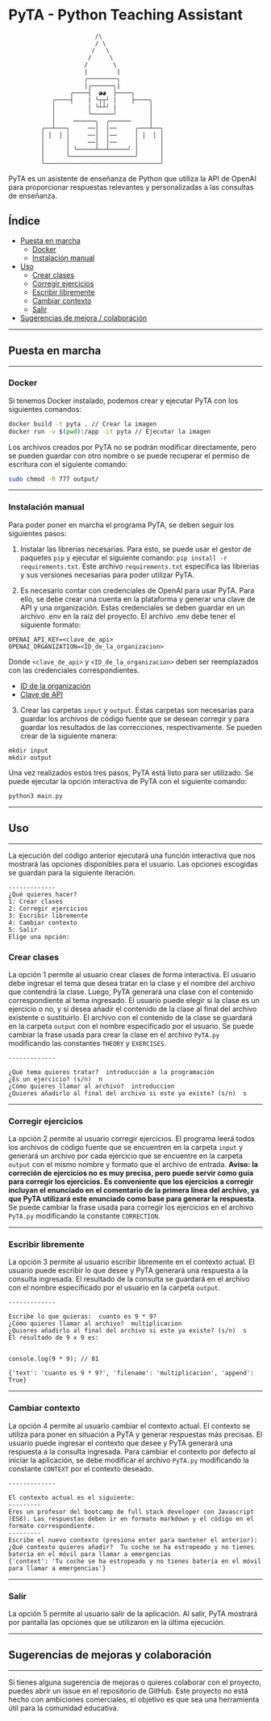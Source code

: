 # PyTA - Python Teaching Assistant

                            /\
                            / \
                           /   \
                          /     \
                         /       \
                         |        |
                         ╭────────╮
                         |╭──────╮|
                     ╭────┤  ◕◕  ├────╮
                ╭────┤    | ╰┬┬╯ |    ├────╮
                │         | ╰┴┴╯ |         │
                │         ╰──────╯         │
                │     ──────╮  ╭──────     │
             ╭──┴───╮     ──│  │──     ╭───┴──╮
             │ │  │ │     ──│  │──     │ │  │ │
             │      │     ──│  │──     │      │
             │      │ ╰─────┴──┴─────╯ │      │
             │      ╰──────────────────╯      │
             ╰────────────────────────────────╯
       
PyTA es un asistente de enseñanza de Python que utiliza la API de OpenAI para proporcionar respuestas relevantes y personalizadas a las consultas de enseñanza. 

## Índice

- [Puesta en marcha](#puesta-en-marcha)
  - [Docker](#docker)
  - [Instalación manual](#instalación-manual)
- [Uso](#uso)
  - [Crear clases](#crear-clases)
  - [Corregir ejercicios](#corregir-ejercicios)
  - [Escribir libremente](#escribir-libremente)
  - [Cambiar contexto](#cambiar-contexto)
  - [Salir](#salir)
 - [Sugerencias de mejora / colaboración](#sugerencias-de-mejoras-y-colaboración)

---

## Puesta en marcha

---

### Docker

Si tenemos Docker instalado, podemos crear y ejecutar PyTA con los siguientes comandos:

```bash
docker build -t pyta . // Crear la imagen
docker run -v $(pwd):/app -it pyta // Ejecutar la imagen

```
Los archivos creados por PyTA no se podrán modificar directamente, pero se pueden guardar con otro nombre o se puede recuperar el permiso de escritura con el siguiente comando:

```bash
sudo chmod -R 777 output/ 

```

---

### Instalación manual
Para poder poner en marcha el programa PyTA, se deben seguir los siguientes pasos:

1. Instalar las librerías necesarias. Para esto, se puede usar el gestor de paquetes `pip` y ejecutar el siguiente comando: `pip install -r requirements.txt`. Este archivo `requirements.txt` especifica las librerías y sus versiones necesarias para poder utilizar PyTA.

2. Es necesario contar con credenciales de OpenAI para usar PyTA. Para ello, se debe crear una cuenta en la plataforma y generar una clave de API y una organización. Estas credenciales se deben guardar en un archivo .env en la raíz del proyecto. El archivo .env debe tener el siguiente formato:

```
OPENAI_API_KEY=<clave_de_api>
OPENAI_ORGANIZATION=<ID_de_la_organizacion>
```

Donde `<clave_de_api>` y `<ID_de_la_organizacion>` deben ser reemplazados con las credenciales correspondientes.

- [ID de la organización](https://platform.openai.com/account/org-settings)
- [Clave de API](https://platform.openai.com/account/api-keys)

3. Crear las carpetas `input` y `output`. Estas carpetas son necesarias para guardar los archivos de código fuente que se desean corregir y para guardar los resultados de las correcciones, respectivamente. Se pueden crear de la siguiente manera:

```
mkdir input
mkdir output
```

Una vez realizados estos tres pasos, PyTA está listo para ser utilizado. Se puede ejecutar la opción interactiva de PyTA con el siguiente comando:

```
python3 main.py

```
----
## Uso
---

La ejecución del código anterior ejecutará una función interactiva que nos mostrará las opciones disponibles para el usuario. Las opciones escogidas se guardan para la siguiente iteración.  
```
-------------
¿Qué quieres hacer?
1: Crear clases
2: Corregir ejercicios
3: Escribir libremente
4: Cambiar contexto
5: Salir
Elige una opción: 

```
### Crear clases

La opción 1 permite al usuario crear clases de forma interactiva. El usuario debe ingresar el tema que desea tratar en la clase y el nombre del archivo que contendrá la clase. Luego, PyTA generará una clase con el contenido correspondiente al tema ingresado. El usuario puede elegir si la clase es un ejercicio o no, y si desea añadir el contenido de la clase al final del archivo existente o sustituirlo. El archivo con el contenido de la clase se guardará en la carpeta `output` con el nombre especificado por el usuario. Se puede cambiar la frase usada para crear la clase en el archivo `PyTA.py` modificando las constantes `THEORY` y `EXERCISES`.
```
-------------

¿Qué tema quieres tratar?  introducción a la programación
¿Es un ejercicio? (s/n)  n
¿Cómo quieres llamar al archivo?  introduccion
¿Quieres añadirlo al final del archivo si este ya existe? (s/n)  s
```
---

### Corregir ejercicios

La opción 2 permite al usuario corregir ejercicios. El programa leerá todos los archivos de código fuente que se encuentren en la carpeta `input` y generará un archivo por cada ejercicio que se encuentre en la carpeta `output` con el mismo nombre y formato que el archivo de entrada. **Aviso: la correción de ejercicios no es muy precisa, pero puede servir como guía para corregir los ejercicios. Es conveniente que los ejercicios a corregir incluyan el enunciado en el comentario de la primera línea del archivo, ya que PyTA utilizará este enunciado como base para generar la respuesta**. Se puede cambiar la frase usada para corregir los ejercicios en el archivo `PyTA.py` modificando la constante `CORRECTION`.

---

### Escribir libremente

La opción 3 permite al usuario escribir libremente en el contexto actual. El usuario puede escribir lo que desee y PyTA generará una respuesta a la consulta ingresada. El resultado de la consulta se guardará en el archivo con el nombre especificado por el usuario en la carpeta `output`.
```
-------------

Escribe lo que quieras:  cuanto es 9 * 9?      
¿Cómo quieres llamar al archivo?  multiplicacion
¿Quieres añadirlo al final del archivo si este ya existe? (s/n)  s
El resultado de 9 x 9 es: 


console.log(9 * 9); // 81

{'text': 'cuanto es 9 * 9?', 'filename': 'multiplicacion', 'append': True}
```

---

### Cambiar contexto

La opción 4 permite al usuario cambiar el contexto actual. El contexto se utiliza para poner en situación a PyTA y generar respuestas más precisas. El usuario puede ingresar el contexto que desee y PyTA generará una respuesta a la consulta ingresada. Para cambiar el contexto por defecto al iniciar la aplicación, se debe modificar el archivo `PyTA.py` modificando la constante `CONTEXT` por el contexto deseado.
```
-------------

El contexto actual es el siguiente:
---------
Eres un profesor del bootcamp de full stack developer con Javascript (ES6). Las respuestas deben ir en formato markdown y el código en el formato correspondiente.
---------
Escribe el nuevo contexto (presiona enter para mantener el anterior): 
¿Qué contexto quieres añadir?  Tu coche se ha estropeado y no tienes batería en el móvil para llamar a emergencias
{'context': 'Tu coche se ha estropeado y no tienes batería en el móvil para llamar a emergencias'}
```

---

### Salir

La opción 5 permite al usuario salir de la aplicación. Al salir, PyTA mostrará por pantalla las opciones que se utilizaron en la última ejecución.

---

## Sugerencias de mejoras y colaboración
---

Si tienes alguna sugerencia de mejoras o quieres colaborar con el proyecto, puedes abrir un issue en el repositorio de GitHub. Este proyecto no está hecho con ambiciones comerciales, el objetivo es que sea una herramienta útil para la comunidad educativa.
